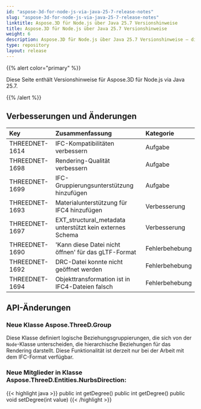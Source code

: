 ```yaml
---
id: "aspose-3d-for-node-js-via-java-25-7-release-notes"
slug: "aspose-3d-for-node-js-via-java-25-7-release-notes"
linktitle: Aspose.3D für Node.js über Java 25.7 Versionshinweise
title: Aspose.3D für Node.js über Java 25.7 Versionshinweise
weight: 6
description: Aspose.3D für Node.js über Java 25.7 Versionshinweise – die neuesten Updates und Fehlerbehebungen.
type: repository
layout: release
---
```


{{% alert color="primary" %}}

Diese Seite enthält Versionshinweise für Aspose.3D für Node.js via Java 25.7.

{{% /alert %}}
## **Verbesserungen und Änderungen**
|**Key**|**Zusammenfassung**|**Kategorie**|
| :- | :- | :- |
| THREEDNET-1614 | IFC-Kompatibilitäten verbessern | Aufgabe |
| THREEDNET-1698 | Rendering-Qualität verbessern | Aufgabe |
| THREEDNET-1699 | IFC-Gruppierungsunterstützung hinzufügen | Aufgabe |
| THREEDNET-1693 | Materialunterstützung für IFC4 hinzufügen | Verbesserung |
| THREEDNET-1697 | EXT_structural_metadata unterstützt kein externes Schema | Verbesserung |
| THREEDNET-1690 |  'Kann diese Datei nicht öffnen' für das gLTF-Format | Fehlerbehebung |
| THREEDNET-1692 | DRC-Datei konnte nicht geöffnet werden | Fehlerbehebung |
| THREEDNET-1694 | Objekttransformation ist in IFC4-Dateien falsch | Fehlerbehebung |

## API-Änderungen ##

### Neue Klasse **Aspose.ThreeD.Group**

Diese Klasse definiert logische Beziehungsgruppierungen, die sich von der `Node`-Klasse unterscheiden, die hierarchische Beziehungen für das Rendering darstellt. Diese Funktionalität ist derzeit nur bei der Arbeit mit dem IFC-Format verfügbar.

### Neue Mitglieder in Klasse **Aspose.ThreeD.Entities.NurbsDirection**:

{{< highlight java >}}
        public int getDegree()
        public int getDegree()
	public void setDegree(int value)
{{< /highlight >}}